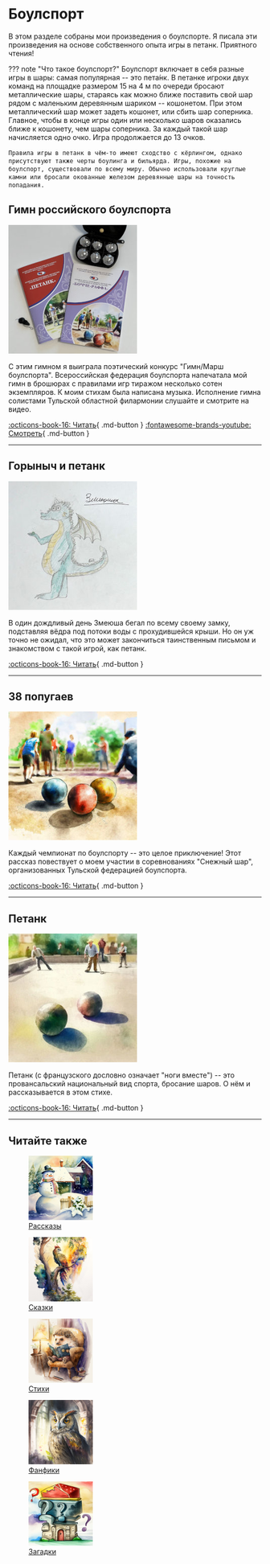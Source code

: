 # Боулспорт

В этом разделе собраны мои произведения о боулспорте. Я писала эти произведения на основе собственного опыта игры в петанк. Приятного чтения!

??? note "Что такое боулспорт?"
    Боулспорт включает в себя разные игры в шары: самая популярная -- это пета́нк. В петанке игроки двух команд на площадке размером 15 на 4 м по очереди бросают металлические шары, стараясь как можно ближе поставить свой шар рядом с маленьким деревянным шариком -- кошонетом. При этом металлический шар может задеть кошонет, или сбить шар соперника. Главное, чтобы в конце игры один или несколько шаров оказались ближе к кошонету, чем шары соперника. За каждый такой шар начисляется одно очко. Игра продолжается до 13 очков.

    Правила игры в петанк в чём-то имеют сходство с кёрлингом, однако присутствуют также черты боулинга и бильярда. Игры, похожие на боулспорт, существовали по всему миру. Обычно использовали круглые камни или бросали окованные железом деревянные шары на точность попадания.

## Гимн российского боулспорта

![Гимн российского боулспорта](../images/small/boulsport-broshures.jpg)

С этим гимном я выиграла поэтический конкурс "Гимн/Марш боулспорта". Всероссийская федерация боулспорта напечатала мой гимн в брошюрах с правилами игр тиражом несколько сотен экземпляров. К моим стихам была написана музыка. Исполнение гимна солистами Тульской областной филармонии слушайте и смотрите на видео.

[:octicons-book-16: Читать](anthem.md){ .md-button }
[:fontawesome-brands-youtube: Смотреть](https://youtu.be/Wo4Lbd6_pWI?si=qfR-QdKHwJ9MTZq_){ .md-button }

---

## Горыныч и петанк

![Горыныч и петанк](../images/small/Zmeyusha.jpg)

В один дождливый день Змеюша бегал по всему своему замку, подставляя вёдра под потоки воды с прохудившейся крыши. Но он уж точно не ожидал, что это может закончиться таинственным письмом и знакомством с такой игрой, как петанк.

[:octicons-book-16: Читать](Gorynysh-and-petank.md){ .md-button }

---

## 38 попугаев

![38 попугаев](../images/small/boulsport.jpg)

Каждый чемпионат по боулспорту -- это целое приключение! Этот рассказ повествует о моем участии в соревнованиях "Снежный шар", организованных Тульской федерацией боулспорта.

[:octicons-book-16: Читать](38-parrots.md){ .md-button }

---

## Петанк

![Петанк](../images/small/petanque.jpg)

Петанк (с французского  дословно означает "ноги вместе") -- это провансальский национальный вид спорта, бросание шаров. О нём и рассказывается в этом стихе.

[:octicons-book-16: Читать](petank.md){ .md-button }

---

## Читайте также

<div class="figures-wrapper">

<div class="menu-figures">
<a href="../stories">
<figure><img class="menu-img" width="128" height="128" src="../images/small/snowman.jpg" />
<figcaption>Рассказы</figcaption>
</figure></a>
</div>

<div class="menu-figures">
<a href="../tales">
<figure><img class="menu-img" width="128" height="128" src="../images/small/bird-princess.jpg" />
<figcaption>Сказки</figcaption>
</figure></a>
</div>

<div class="menu-figures">
<a href="../poems">
<figure><img class="menu-img" width="128" height="128" src="../images/small/dad-hedgehog.jpg" />
<figcaption>Стихи</figcaption>
</figure></a>
</div>

<div class="menu-figures">
<a href="../fanfics">
<figure><img class="menu-img" width="128" height="128" src="../images/small/filiamon.jpg" />
<figcaption>Фанфики</figcaption>
</figure></a>
</div>

<div class="menu-figures">
<a href="../riddles">
<figure><img class="menu-img" width="128" height="128" src="../images/small/riddles.jpg" />
<figcaption>Загадки</figcaption>
</figure></a>
</div>

</div>
